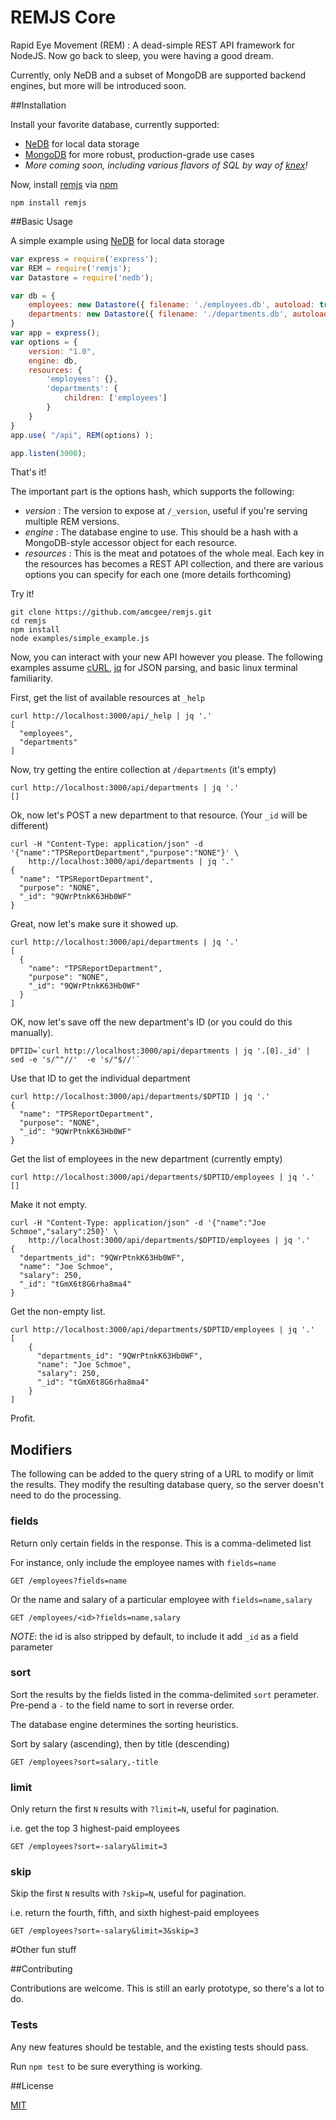 # REMJS Core

Rapid Eye Movement (REM) : A dead-simple REST API framework for NodeJS.  Now go back to sleep, you were having a good dream.

Currently, only NeDB and a subset of MongoDB are supported backend engines, but more will be introduced soon.

##Installation

Install your favorite database, currently supported: 

- [NeDB](https://github.com/louischatriot/nedb) for local data storage
- [MongoDB](http://www.mongodb.org/) for more robust, production-grade use cases
- *More coming soon, including various flavors of SQL by way of [knex](http://knexjs.org/)!*

Now, install [remjs](http://npmjs.org/package/remjs) via [npm](http://npmjs.org)
```shell
npm install remjs
```

##Basic Usage

A simple example using [NeDB](https://github.com/louischatriot/nedb) for local data storage
```javascript
var express = require('express');
var REM = require('remjs');
var Datastore = require('nedb');

var db = {
    employees: new Datastore({ filename: './employees.db', autoload: true }),
    departments: new Datastore({ filename: './departments.db', autoload: true })
}
var app = express();
var options = {
    version: "1.0",
    engine: db,
    resources: {
        'employees': {},
        'departments': {
            children: ['employees']
        }
    }
}
app.use( "/api", REM(options) );

app.listen(3000);
```

That's it!

The important part is the options hash, which supports the following:

- *version* : The version to expose at `/_version`, useful if you're serving multiple REM versions.
- *engine* : The database engine to use.  This should be a hash with a MongoDB-style accessor object for each resource.
- *resources* : This is the meat and potatoes of the whole meal.  Each key in the resources has becomes a REST API collection, and there are various options you can specify for each one (more details forthcoming)

Try it!
```shell
git clone https://github.com/amcgee/remjs.git
cd remjs
npm install
node examples/simple_example.js
```

Now, you can interact with your new API however you please.  The following examples assume [cURL](http://curl.haxx.se/), [jq](http://stedolan.github.io/jq/) for JSON parsing, and basic linux terminal familiarity.

First, get the list of available resources at `_help`
```shell
curl http://localhost:3000/api/_help | jq '.'
[
  "employees",
  "departments"
]
```

Now, try getting the entire collection at `/departments` (it's empty)
```shell
curl http://localhost:3000/api/departments | jq '.'
[]
```

Ok, now let's POST a new department to that resource.  (Your `_id` will be different)
```shell
curl -H "Content-Type: application/json" -d '{"name":"TPSReportDepartment","purpose":"NONE"}' \
    http://localhost:3000/api/departments | jq '.'
{
  "name": "TPSReportDepartment",
  "purpose": "NONE",
  "_id": "9QWrPtnkK63Hb0WF"
}
```

Great, now let's make sure it showed up.
```shell
curl http://localhost:3000/api/departments | jq '.'
[
  {
    "name": "TPSReportDepartment",
    "purpose": "NONE",
    "_id": "9QWrPtnkK63Hb0WF"
  }
]
```

OK, now let's save off the new department's ID (or you could do this manually).
```shell
DPTID=`curl http://localhost:3000/api/departments | jq '.[0]._id' | sed -e 's/^"//'  -e 's/"$//'`
```

Use that ID to get the individual department
```shell
curl http://localhost:3000/api/departments/$DPTID | jq '.'
{
  "name": "TPSReportDepartment",
  "purpose": "NONE",
  "_id": "9QWrPtnkK63Hb0WF"
}
```

Get the list of employees in the new department (currently empty)
```shell
curl http://localhost:3000/api/departments/$DPTID/employees | jq '.'
[]
```

Make it not empty.
```shell
curl -H "Content-Type: application/json" -d '{"name":"Joe Schmoe","salary":250}' \
    http://localhost:3000/api/departments/$DPTID/employees | jq '.'
{
  "departments_id": "9QWrPtnkK63Hb0WF",
  "name": "Joe Schmoe",
  "salary": 250,
  "_id": "tGmX6t8G6rha8ma4"
}
```

Get the non-empty list.
```shell
curl http://localhost:3000/api/departments/$DPTID/employees | jq '.'
[
    {
      "departments_id": "9QWrPtnkK63Hb0WF",
      "name": "Joe Schmoe",
      "salary": 250,
      "_id": "tGmX6t8G6rha8ma4"
    }
]
```

Profit.

## Modifiers

The following can be added to the query string of a URL to modify or limit the results.  They modify the resulting database query, so the server doesn't need to do the processing.

### fields

Return only certain fields in the response.  This is a comma-delimeted list

For instance, only include the employee names with `fields=name`

```
GET /employees?fields=name
```

Or the name and salary of a particular employee with `fields=name,salary`

```
GET /employees/<id>?fields=name,salary
```

*NOTE*: the id is also stripped by default, to include it add `_id` as a field parameter

### sort

Sort the results by the fields listed in the comma-delimited `sort` perameter.  Pre-pend a `-` to the field name to sort in reverse order.

The database engine determines the sorting heuristics.

Sort by salary (ascending), then by title (descending)

```
GET /employees?sort=salary,-title
```


### limit

Only return the first `N` results with `?limit=N`, useful for pagination.

i.e. get the top 3 highest-paid employees

```
GET /employees?sort=-salary&limit=3
```

### skip

Skip the first `N` results with `?skip=N`, useful for pagination.

i.e. return the fourth, fifth, and sixth highest-paid employees

```
GET /employees?sort=-salary&limit=3&skip=3
```


#Other fun stuff

##Contributing

Contributions are welcome.  This is still an early prototype, so there's a lot to do.

### Tests

Any new features should be testable, and the existing tests should pass.

Run `npm test` to be sure everything is working.

##License

[MIT](http://opensource.org/licenses/MIT)
